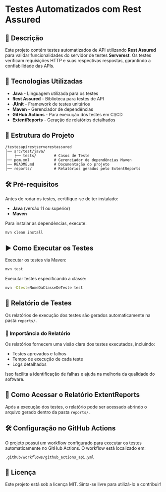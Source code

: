 # Testes Automatizados com Rest Assured

## 📌 Descrição

Este projeto contém testes automatizados de API utilizando **Rest Assured** para validar funcionalidades do servidor de testes **Serverest**. Os testes verificam requisições HTTP e suas respectivas respostas, garantindo a confiabilidade das APIs.

## 🚀 Tecnologias Utilizadas

- **Java** - Linguagem utilizada para os testes  
- **Rest Assured** - Biblioteca para testes de API  
- **JUnit** - Framework de testes unitários  
- **Maven** - Gerenciador de dependências  
- **GitHub Actions** - Para execução dos testes em CI/CD  
- **ExtentReports** - Geração de relatórios detalhados  

## 📂 Estrutura do Projeto

```
/testesapirestserverestassured
│── src/test/java/
│   ├── tests/        # Casos de Teste
│── pom.xml           # Gerenciador de dependências Maven
│── README.md         # Documentação do projeto
│── reports/          # Relatórios gerados pelo ExtentReports
```

## 🛠️ Pré-requisitos

Antes de rodar os testes, certifique-se de ter instalado:

- **Java** (versão 11 ou superior)  
- **Maven**  

Para instalar as dependências, execute:

```sh
mvn clean install
```

## ▶️ Como Executar os Testes

Executar os testes via Maven:

```sh
mvn test
```

Executar testes especificando a classe:

```sh
mvn -Dtest=NomeDaClasseDeTeste test
```

## 💊 Relatório de Testes

Os relatórios de execução dos testes são gerados automaticamente na pasta `reports/`.

### 📣 Importância do Relatório

Os relatórios fornecem uma visão clara dos testes executados, incluindo:

- Testes aprovados e falhos  
- Tempo de execução de cada teste  
- Logs detalhados  

Isso facilita a identificação de falhas e ajuda na melhoria da qualidade do software.

## 🔗 Como Acessar o Relatório ExtentReports

Após a execução dos testes, o relatório pode ser acessado abrindo o arquivo gerado dentro da pasta `reports/`.

## 🛠️ Configuração no GitHub Actions

O projeto possui um workflow configurado para executar os testes automaticamente no GitHub Actions. O workflow está localizado em:

```
.github/workflows/github_actions_api.yml
```

## 📝 Licença

Este projeto está sob a licença MIT. Sinta-se livre para utilizá-lo e contribuir!

